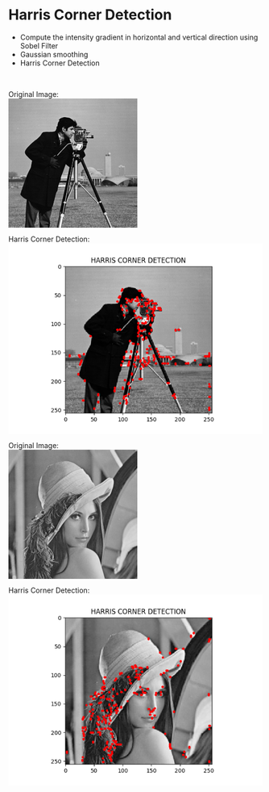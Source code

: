 # Harris Corner Detection
- Compute the intensity gradient in horizontal and vertical direction using Sobel Filter
- Gaussian smoothing
- Harris Corner Detection

<br>

Original Image:<br>
<img src="Cameraman.png" align="middle">

Harris Corner Detection:<br>
<img src="Cameraman_Harris_corner_detection.png" align="middle">

Original Image:<br>
<img src="Lenna.jpg" align="middle">

Harris Corner Detection:<br>
<img src="Lenna_Harris_corner_detection.png" align="middle">

